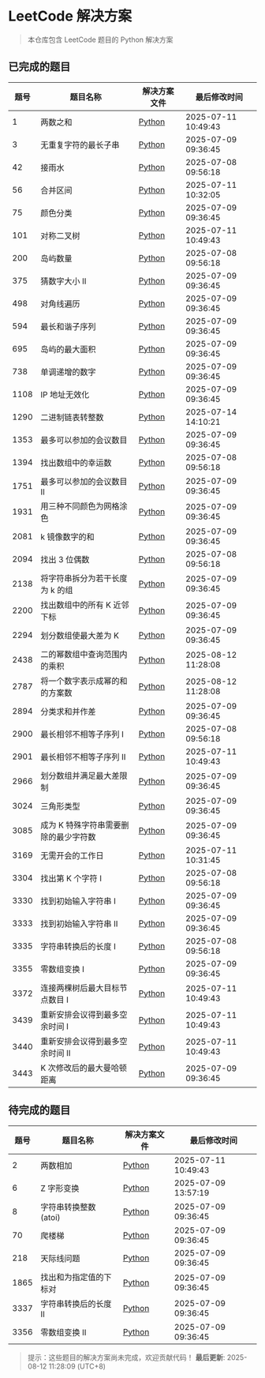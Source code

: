 # LeetCode 解决方案

> 本仓库包含 LeetCode 题目的 Python 解决方案

## 已完成的题目

| 题号 | 题目名称 | 解决方案文件 | 最后修改时间 |
|------|----------|--------------|-------------|
| 1 | 两数之和 | [Python](./solution/python/1.两数之和.py) |  2025-07-11 10:49:43 |
| 3 | 无重复字符的最长子串 | [Python](./solution/python/3.无重复字符的最长子串.py) |  2025-07-09 09:36:45 |
| 42 | 接雨水 | [Python](./solution/python/42.接雨水.py) |  2025-07-08 09:56:18 |
| 56 | 合并区间 | [Python](./solution/python/56.合并区间.py) |  2025-07-11 10:32:05 |
| 75 | 颜色分类 | [Python](./solution/python/75.颜色分类.py) |  2025-07-09 09:36:45 |
| 101 | 对称二叉树 | [Python](./solution/python/101.对称二叉树.py) |  2025-07-11 10:49:43 |
| 200 | 岛屿数量 | [Python](./solution/python/200.岛屿数量.py) |  2025-07-08 09:56:18 |
| 375 | 猜数字大小 II | [Python](./solution/python/375.猜数字大小%20II.py) |  2025-07-09 09:36:45 |
| 498 | 对角线遍历 | [Python](./solution/python/498.对角线遍历.py) |  2025-07-09 09:36:45 |
| 594 | 最长和谐子序列 | [Python](./solution/python/594.最长和谐子序列.py) |  2025-07-09 09:36:45 |
| 695 | 岛屿的最大面积 | [Python](./solution/python/695.岛屿的最大面积.py) |  2025-07-09 09:36:45 |
| 738 | 单调递增的数字 | [Python](./solution/python/738.单调递增的数字.py) |  2025-07-09 09:36:45 |
| 1108 | IP 地址无效化 | [Python](./solution/python/1108.IP%20地址无效化.py) |  2025-07-09 09:36:45 |
| 1290 | 二进制链表转整数 | [Python](./solution/python/1290.二进制链表转整数.py) |  2025-07-14 14:10:21 |
| 1353 | 最多可以参加的会议数目 | [Python](./solution/python/1353.最多可以参加的会议数目.py) |  2025-07-09 09:36:45 |
| 1394 | 找出数组中的幸运数 | [Python](./solution/python/1394.找出数组中的幸运数.py) |  2025-07-08 09:56:18 |
| 1751 | 最多可以参加的会议数目 II | [Python](./solution/python/1751.最多可以参加的会议数目%20II.py) |  2025-07-09 09:36:45 |
| 1931 | 用三种不同颜色为网格涂色 | [Python](./solution/python/1931.用三种不同颜色为网格涂色.py) |  2025-07-09 09:36:45 |
| 2081 | k 镜像数字的和 | [Python](./solution/python/2081.k%20镜像数字的和.py) |  2025-07-09 09:36:45 |
| 2094 | 找出 3 位偶数 | [Python](./solution/python/2094.找出%203%20位偶数.py) |  2025-07-08 09:56:18 |
| 2138 | 将字符串拆分为若干长度为 k 的组 | [Python](./solution/python/2138.将字符串拆分为若干长度为%20k%20的组.py) |  2025-07-09 09:36:45 |
| 2200 | 找出数组中的所有 K 近邻下标 | [Python](./solution/python/2200.找出数组中的所有%20K%20近邻下标.py) |  2025-07-09 09:36:45 |
| 2294 | 划分数组使最大差为 K | [Python](./solution/python/2294.划分数组使最大差为%20K.py) |  2025-07-09 09:36:45 |
| 2438 | 二的幂数组中查询范围内的乘积 | [Python](./solution/python/2438.二的幂数组中查询范围内的乘积.py) |  2025-08-12 11:28:08 |
| 2787 | 将一个数字表示成幂的和的方案数 | [Python](./solution/python/2787.将一个数字表示成幂的和的方案数.py) |  2025-08-12 11:28:08 |
| 2894 | 分类求和并作差 | [Python](./solution/python/2894.分类求和并作差.py) |  2025-07-09 09:36:45 |
| 2900 | 最长相邻不相等子序列 I | [Python](./solution/python/2900.最长相邻不相等子序列%20I.py) |  2025-07-08 09:56:18 |
| 2901 | 最长相邻不相等子序列 II | [Python](./solution/python/2901.最长相邻不相等子序列%20II.py) |  2025-07-11 10:49:43 |
| 2966 | 划分数组并满足最大差限制 | [Python](./solution/python/2966.划分数组并满足最大差限制.py) |  2025-07-09 09:36:45 |
| 3024 | 三角形类型 | [Python](./solution/python/3024.三角形类型.py) |  2025-07-09 09:36:45 |
| 3085 | 成为 K 特殊字符串需要删除的最少字符数 | [Python](./solution/python/3085.成为%20K%20特殊字符串需要删除的最少字符数.py) |  2025-07-09 09:36:45 |
| 3169 | 无需开会的工作日 | [Python](./solution/python/3169.无需开会的工作日.py) |  2025-07-11 10:31:45 |
| 3304 | 找出第 K 个字符 I | [Python](./solution/python/3304.找出第%20K%20个字符%20I.py) |  2025-07-08 09:56:18 |
| 3330 | 找到初始输入字符串 I | [Python](./solution/python/3330.找到初始输入字符串%20I.py) |  2025-07-09 09:36:45 |
| 3333 | 找到初始输入字符串 II | [Python](./solution/python/3333.找到初始输入字符串%20II.py) |  2025-07-09 09:36:45 |
| 3335 | 字符串转换后的长度 I | [Python](./solution/python/3335.字符串转换后的长度%20I.py) |  2025-07-08 09:56:18 |
| 3355 | 零数组变换 I | [Python](./solution/python/3355.零数组变换%20I.py) |  2025-07-09 09:36:45 |
| 3372 | 连接两棵树后最大目标节点数目 I | [Python](./solution/python/3372.连接两棵树后最大目标节点数目%20I.py) |  2025-07-11 10:49:43 |
| 3439 | 重新安排会议得到最多空余时间 I | [Python](./solution/python/3439.重新安排会议得到最多空余时间%20I.py) |  2025-07-11 10:49:43 |
| 3440 | 重新安排会议得到最多空余时间 II | [Python](./solution/python/3440.重新安排会议得到最多空余时间%20II.py) |  2025-07-11 10:49:43 |
| 3443 | K 次修改后的最大曼哈顿距离 | [Python](./solution/python/3443.K%20次修改后的最大曼哈顿距离.py) |  2025-07-09 09:36:45 |

## 待完成的题目

| 题号 | 题目名称 | 解决方案文件 | 最后修改时间 |
|------|----------|--------------|-------------|
| 2 | 两数相加 | [Python](./solution/python/2.两数相加.py) |  2025-07-11 10:49:43 |
| 6 | Z 字形变换 | [Python](./solution/python/6.Z%20字形变换.py) |  2025-07-09 13:57:19 |
| 8 | 字符串转换整数 (atoi) | [Python](./solution/python/8.字符串转换整数%20(atoi).py) |  2025-07-09 09:36:45 |
| 70 | 爬楼梯 | [Python](./solution/python/70.爬楼梯.py) |  2025-07-09 09:36:45 |
| 218 | 天际线问题 | [Python](./solution/python/218.天际线问题.py) |  2025-07-09 09:36:45 |
| 1865 | 找出和为指定值的下标对 | [Python](./solution/python/1865.找出和为指定值的下标对.py) |  2025-07-09 09:36:45 |
| 3337 | 字符串转换后的长度 II | [Python](./solution/python/3337.字符串转换后的长度%20II.py) |  2025-07-09 09:36:45 |
| 3356 | 零数组变换 II | [Python](./solution/python/3356.零数组变换%20II.py) |  2025-07-09 09:36:45 |

> 提示：这些题目的解决方案尚未完成，欢迎贡献代码！
**最后更新**: 2025-08-12 11:28:09 (UTC+8)
